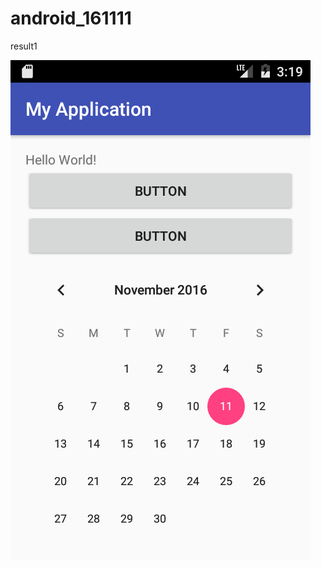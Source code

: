 # android_161111
result1<br>

<img src="https://github.com/smpark222/android_161111/blob/master/app/pcs/Screenshot_1478834354.png">
